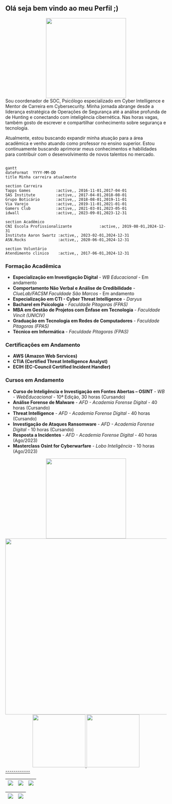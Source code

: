 ## Olá seja bem vindo ao meu Perfil ;)
<div align="center">
<img src="https://github.com/Ridd1kulusC0d3r/Config_profile/assets/142614578/c9d0509c-dd61-4fd6-81ef-65cde250a318" width="250px" />
</div>
Sou coordenador de SOC, Psicólogo especializado em Cyber Intelligence e Mentor de Carreira em Cybersecurity. Minha jornada abrange desde a liderança estratégica de Operações de Segurança até a análise profunda de de Hunting e conectando com inteligência cibernética. Nas horas vagas, também gosto de escrever e compartilhar conhecimento sobre segurança e tecnologia. 

Atualmente, estou buscando expandir minha atuação para a área acadêmica e venho atuando como professor no ensino superior. Estou continuamente buscando aprimorar meus conhecimentos e habilidades para contribuir com o desenvolvimento de novos talentos no mercado.

```mermaid

gantt
dateFormat  YYYY-MM-DD
title Minha carreira atualmente

section Carreira
Tapps Games           :active,, 2016-11-01,2017-04-01
SAS Institute         :active,, 2017-04-01,2018-08-01
Grupo Boticário       :active,, 2018-08-01,2019-11-01
Via Varejo            :active,, 2019-11-01,2021-01-01
Gamers Club           :active,, 2021-03-01,2023-05-01
idwall                :active,, 2023-09-01,2023-12-31

section Acadêmico
CNI Escola Profissionalizante            :active,, 2019-08-01,2024-12-31
Instituto Aaron Swartz :active,, 2023-02-01,2024-12-31
ASN.Rocks              :active,, 2020-06-01,2024-12-31

section Voluntário
Atendimento clinico    :active,, 2017-06-01,2024-12-31
```

### Formação Acadêmica
- **Especialização em Investigação Digital** - *WB Educacional* - Em andamento
- **Comportamento Não Verbal e Análise de Credibilidade** - *ClueLab/FACSM Faculdade São Marcos* - Em andamento
- **Especialização em CTI - Cyber Threat Intelligence** - *Daryus*
- **Bacharel em Psicologia** - *Faculdade Pitagoras (FPAS)*
- **MBA em Gestão de Projetos com Ênfase em Tecnologia** - *Faculdade Vincit (UNICIV)*
- **Graduação em Tecnologia em Redes de Computadores** - *Faculdade Pitagoras (FPAS)*
- **Técnico em Informática** - *Faculdade Pitagoras (FPAS)*
  
### Certificações em Andamento
- **AWS (Amazon Web Services)**
- **CTIA (Certified Threat Intelligence Analyst)**
- **ECIH (EC-Council Certified Incident Handler)**
### Cursos em Andamento
- **Curso de Inteligência e Investigação em Fontes Abertas – OSINT** - *WB - WebEducacional* - 10ª Edição, 30 horas (Cursando)
- **Análise Forense de Malware** - *AFD - Academia Forense Digital* - 40 horas (Cursando)
- **Threat Intelligence** - *AFD - Academia Forense Digital* - 40 horas (Cursando)
- **Investigação de Ataques Ransomware** - *AFD - Academia Forense Digital* - 10 horas (Cursando)
- **Resposta a Incidentes** - *AFD - Academia Forense Digital* - 40 horas (Ago/2023)
- **Masterclass Osint for Cyberwarfare** - *Lobo Inteligência* - 10 horas (Ago/2023)

<div align="center">
<img src="https://github.com/Ridd1kulusC0d3r/Config_profile/assets/142614578/3296237a-1776-42c3-9507-69d787287c73" width="250px" />
</div>

<div align="center">
<img src="https://github.com/Ridd1kulusC0d3r/Ridd1kulusC0d3r/assets/142614578/756a06f8-4fb4-4a48-b56e-94b0b848d100" width="550px" />
</div>

<div align="center">
  <a href="https:/https://github.com/Ridd1kulusC0d3r/">
  <img height="165cm" src="https://github-readme-stats.vercel.app/api?username=Ridd1kulusC0d3r&count_private=true&show_icons=true&theme=white&hide_border=true&hide_rank=true"/>
  <img height="165cm" src="https://github-readme-stats.vercel.app/api/top-langs/?username=Ridd1kulusC0d3r&layout=compact&theme=blue&hide_border=true"/>
</div>
------------
    
| ![](http://github-profile-summary-cards.vercel.app/api/cards/stats?username=Ridd1kulusC0d3r&theme=nord_dark) | ![](http://github-profile-summary-cards.vercel.app/api/cards/repos-per-language?username=Ridd1kulusC0d3r&hide=Html&theme=nord_dark) | ![](http://github-profile-summary-cards.vercel.app/api/cards/most-commit-language?username=Ridd1kulusC0d3r&theme=nord_dark) |
| :-: | :-: | :-: |

| ![](http://github-profile-summary-cards.vercel.app/api/cards/profile-details?username=Ridd1kulusC0d3r&theme=nord_dark) | ![](https://github-readme-streak-stats.herokuapp.com/?user=Ridd1kulusC0d3r&hide_border=true&date_format=M%20j%5B%2C%20Y%5D&background=2D3742&stroke=2D3742&ring=6bbbca&fire=6bbbca&currStreakNum=fff&sideNums=6bbbca&currStreakLabel=6bbbca&sideLabels=fff&dates=fff) |
| :-: | :-: |


